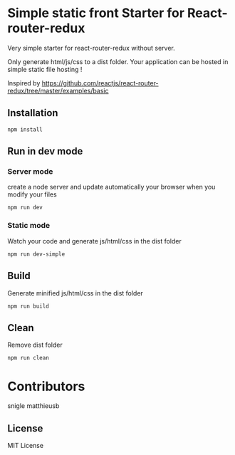 # Simple static front Starter for React-router-redux

Very simple starter for react-router-redux without server.

Only generate html/js/css to a dist folder.
Your application can be hosted in simple static file hosting !

Inspired by https://github.com/reactjs/react-router-redux/tree/master/examples/basic

## Installation
```
npm install
```

## Run in dev mode

### Server mode
create a node server and update automatically your browser when you modify your files
```
npm run dev
```

### Static mode
Watch your code and generate js/html/css in the dist folder
```
npm run dev-simple
```

## Build
Generate minified js/html/css in the dist folder
```
npm run build
```

## Clean
Remove dist folder
```
npm run clean
```

# Contributors

snigle
matthieusb

## License

MIT License
